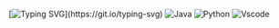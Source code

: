 [![Typing SVG](https://readme-typing-svg.demolab.com?font=Consolas&duration=3000&pause=750&center=true&vCenter=true&multiline=true&repeat=true&width=1200&height=100&lines=Hi!;I+am+Furkan+TURAL.;I+am+a+student+from+Turkey.)](https://git.io/typing-svg)
![Java](https://img.shields.io/badge/Java-ED8B00?style=flat&logo=java&logoColor=white)
![Python](https://img.shields.io/badge/Python-FFD43B?style=flat&logo=python&logoColor=darkgreen)
![Vscode](https://iconscout.com/icons/visualstudio)
